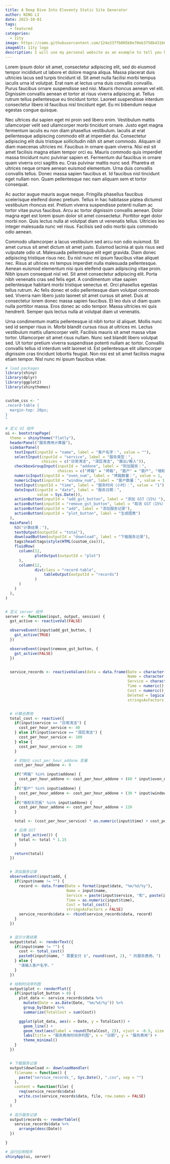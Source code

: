 ```yaml
---
title: A Deep Dive Into Eleventy Static Site Generator
author: NING LI
date: 2023-10-01
tags:
  - featured
categories:
  - 11ty
image: https://camo.githubusercontent.com/124e337fb005b0e70eb3758b431b051eaf5419b3a709062fbcce6d661a6ea116/68747470733a2f2f7777772e313174792e6465762f696d672f6c6f676f2d6769746875622e737667
imageAlt: 11ty logo
description: I will use my personal website as an example to tell you how to build a website from scratch using the 11ty static website generator. It's going to be fun!
---
```


Lorem ipsum dolor sit amet, consectetur adipiscing elit, sed do eiusmod tempor incididunt ut labore et dolore magna aliqua. Massa placerat duis ultricies lacus sed turpis tincidunt id. Sit amet nulla facilisi morbi tempus iaculis urna id volutpat. Erat nam at lectus urna duis convallis convallis. Purus faucibus ornare suspendisse sed nisi. Mauris rhoncus aenean vel elit. Dignissim convallis aenean et tortor at risus viverra adipiscing at. Tellus rutrum tellus pellentesque eu tincidunt tortor. Laoreet suspendisse interdum consectetur libero id faucibus nisl tincidunt eget. Eu mi bibendum neque egestas congue quisque.

Nec ultrices dui sapien eget mi proin sed libero enim. Vestibulum mattis ullamcorper velit sed ullamcorper morbi tincidunt ornare. Justo eget magna fermentum iaculis eu non diam phasellus vestibulum. Iaculis at erat pellentesque adipiscing commodo elit at imperdiet dui. Consectetur adipiscing elit duis tristique sollicitudin nibh sit amet commodo. Aliquam id diam maecenas ultricies mi. Faucibus in ornare quam viverra. Nisi est sit amet facilisis magna etiam tempor orci eu. Mauris commodo quis imperdiet massa tincidunt nunc pulvinar sapien et. Fermentum dui faucibus in ornare quam viverra orci sagittis eu. Cras pulvinar mattis nunc sed. Pharetra et ultrices neque ornare aenean euismod elementum. Urna duis convallis convallis tellus. Donec massa sapien faucibus et. Id faucibus nisl tincidunt eget nullam non. Quam pellentesque nec nam aliquam sem et tortor consequat.

Ac auctor augue mauris augue neque. Fringilla phasellus faucibus scelerisque eleifend donec pretium. Tellus in hac habitasse platea dictumst vestibulum rhoncus est. Pretium viverra suspendisse potenti nullam ac tortor vitae purus faucibus. Arcu ac tortor dignissim convallis aenean. Dolor magna eget est lorem ipsum dolor sit amet consectetur. Porttitor eget dolor morbi non. Quis lectus nulla at volutpat diam ut venenatis tellus. Ultricies leo integer malesuada nunc vel risus. Facilisis sed odio morbi quis commodo odio aenean.

Commodo ullamcorper a lacus vestibulum sed arcu non odio euismod. Sit amet cursus sit amet dictum sit amet justo. Euismod lacinia at quis risus sed vulputate odio ut. Malesuada pellentesque elit eget gravida. Diam donec adipiscing tristique risus nec. Eu nisl nunc mi ipsum faucibus vitae aliquet nec. Risus at ultrices mi tempus imperdiet nulla malesuada pellentesque. Aenean euismod elementum nisi quis eleifend quam adipiscing vitae proin. Nibh ipsum consequat nisl vel. Sit amet consectetur adipiscing elit. Porta nibh venenatis cras sed felis eget. A condimentum vitae sapien pellentesque habitant morbi tristique senectus et. Orci phasellus egestas tellus rutrum. Ac felis donec et odio pellentesque diam volutpat commodo sed. Viverra nam libero justo laoreet sit amet cursus sit amet. Duis at consectetur lorem donec massa sapien faucibus. Et leo duis ut diam quam nulla porttitor massa. Eros donec ac odio tempor. Massa ultricies mi quis hendrerit. Semper quis lectus nulla at volutpat diam ut venenatis.

Urna condimentum mattis pellentesque id nibh tortor id aliquet. Mollis nunc sed id semper risus in. Morbi blandit cursus risus at ultrices mi. Lectus vestibulum mattis ullamcorper velit. Facilisis mauris sit amet massa vitae tortor. Ullamcorper sit amet risus nullam. Nunc sed blandit libero volutpat sed. Ut tortor pretium viverra suspendisse potenti nullam ac tortor. Convallis convallis tellus id interdum velit laoreet id. Est pellentesque elit ullamcorper dignissim cras tincidunt lobortis feugiat. Non nisi est sit amet facilisis magna etiam tempor. Nisl nunc mi ipsum faucibus vitae.

```r
# load packages
library(shiny)
library(dplyr)
library(ggplot2)
library(shinythemes)


custom_css <- "
.record-table {
  margin-top: 20px;
}
"

# 定义 UI 组件
ui <- bootstrapPage(
  theme = shinytheme("flatly"),
  headerPanel("服务费用计算器"),
  sidebarPanel(
    textInput(inputId = "name", label = "客户名字：", value = ""),
    selectInput(inputId = "service", label = "服务类型：",
                choices = c("日常清洁", "深层清洁", "搬出/搬入")),
    checkboxGroupInput(inputId = "addone", label = "附加服务：",
                       choices = c("烤箱" = "烤箱", "窗户" = "窗户", "墙和天花板" = "墙和天花板")),
    numericInput(inputId = "oven_num", label = "烤箱数量：", value = 1, min = 1),
    numericInput(inputId = "window_num", label = "窗户数量：", value = 1, min = 1),
    textInput(inputId = "time", label = "服务时间（小时）：", value = "1"),
    dateInput(inputId = "date", label = "服务日期：",
              value = Sys.Date()),
    actionButton(inputId = "add_gst_button", label = "添加 GST（15%）"),
    actionButton(inputId = "remove_gst_button", label = "取消 GST（15%）"),
    actionButton(inputId = "add", label = "添加服务记录"),
    actionButton(inputId = "plot_button", label = "生成图表")
  ),
  mainPanel(
    h3("计算结果："),
    textOutput(outputId = "total"),
    downloadButton(outputId = "download", label = "下载服务记录"),
    tags$head(tags$style(HTML(custom_css))),
    fluidRow(
      column(12,
             plotOutput(outputId = "plot")
      ),
      column(12,
             div(class = "record-table",
                 tableOutput(outputId = "records")
             )
      )
    )
  ),
)


# 定义 server 组件
server <- function(input, output, session) {
  gst_active <- reactiveVal(FALSE)

  observeEvent(input$add_gst_button, {
    gst_active(TRUE)
  })

  observeEvent(input$remove_gst_button, {
    gst_active(FALSE)
  })


  service_records <- reactiveValues(data = data.frame(Date = character(),
                                                      Name = character(),
                                                      Service = character(),
                                                      Time = numeric(),
                                                      Cost = numeric(),
                                                      Deleted = logical(),
                                                      stringsAsFactors = FALSE))


  # 计算总费用
  total_cost <- reactive({
    if(input$service == "日常清洁") {
      cost_per_hour_service <- 40
    } else if(input$service == "深层清洁") {
      cost_per_hour_service <- 100
    } else {
      cost_per_hour_service <- 200
    }

    # 初始化 cost_per_hour_addone 变量
    cost_per_hour_addone <- 0

    if("烤箱" %in% input$addone) {
      cost_per_hour_addone <- cost_per_hour_addone + (60 * input$oven_num)
    }
    if("窗户" %in% input$addone) {
      cost_per_hour_addone <- cost_per_hour_addone + (30 * input$window_num)
    }
    if("墙和天花板" %in% input$addone) {
      cost_per_hour_addone <- cost_per_hour_addone + 120
    }

    total <- (cost_per_hour_service) * as.numeric(input$time) + cost_per_hour_addone

    # 应用 GST
    if (gst_active()) {
      total <- total * 1.15
    }

    return(total)
  })


  # 添加服务记录
  observeEvent(input$add, {
    if(input$name != "") {
      record <- data.frame(Date = format(input$date, "%m/%d/%y"),
                           Name = input$name,
                           Service = paste(input$service, "和", paste(input$addone, collapse = "，")),
                           Time = as.numeric(input$time),
                           Cost = total_cost(),
                           stringsAsFactors = FALSE)
      service_records$data <- rbind(service_records$data, record)
    }
  })


  # 显示计算结果
  output$total <- renderText({
    if(input$name != "") {
      cost <- total_cost()
      paste0(input$name, " 需要支付 $", round(cost, 2), " 的服务费用。")
    } else {
      "请输入客户名字。"
    }
  })

  # 绘制时间序列图
  output$plot <- renderPlot({
    if(input$plot_button > 0) {
      plot_data <- service_records$data %>%
        mutate(Date = as.Date(Date, "%m/%d/%y")) %>%
        group_by(Date) %>%
        summarize(TotalCost = sum(Cost))

      ggplot(plot_data, aes(x = Date, y = TotalCost)) +
        geom_line() +
        geom_text(aes(label = round(TotalCost, 2)), vjust = -0.5, size = 4) +
        labs(title = "服务费用时间序列图", x = "日期", y = "服务费用") +
        theme_minimal()
    }
  })


  # 下载服务记录
  output$download <- downloadHandler(
    filename = function() {
      paste("service_records_", Sys.Date(), ".csv", sep = "")
    },
    content = function(file) {
      req(service_records$data)
      write.csv(service_records$data, file, row.names = FALSE)
    }
  )

  # 显示服务记录
  output$records <- renderTable({
    service_records$data %>%
      arrange(desc(Date))
  })

}

# 运行应用程序
shinyApp(ui, server)

```
